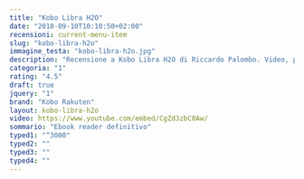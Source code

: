 ```yaml
---
title: "Kobo Libra H2O"
date: "2018-09-10T10:10:50+02:00"
recensioni: current-menu-item
slug: "kobo-libra-h2o"
immagine_testa: "kobo-libra-h2o.jpg"
description: "Recensione a Kobo Libra H2O di Riccardo Palombo. Video, prove di lettura con ebook, PDF e fumetti, e confronto con ebook reader Amazon Kindle."
categoria: "1"
rating: "4.5"
draft: true
jquery: "1"
brand: "Kobo Rakuten"
layout: kobo-libra-h2o
video: https://www.youtube.com/embed/CgZd3zbC0Aw/
sommario: "Ebook reader definitivo"
typed1: "^3000"
typed2: ""
typed3: ""
typed4: ""
---
```


